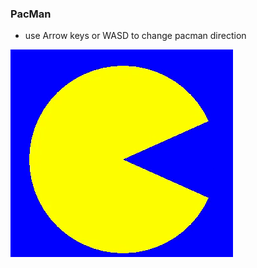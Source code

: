 ### PacMan

- use Arrow keys or WASD to change pacman direction

![](https://github.com/MAthabet/ITI-math_Tasks/blob/Day1_PacMan/PACMAN.gif)
